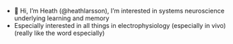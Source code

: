 - 👋 Hi, I’m Heath (@heathlarsson), I’m interested in systems neuroscience underlying learning and memory
- Especially interested in all things in electrophysiology (especially in vivo)(really like the word especially)


<!---
heathlarsson/heathlarsson is a ✨ special ✨ repository because its `README.md` (this file) appears on your GitHub profile.
You can click the Preview link to take a look at your changes.
--->
